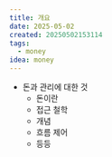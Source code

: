 ```yaml
---
title: 개요
date: 2025-05-02
created: 20250502153114
tags:
  - money
idea: money
---
```

* 돈과 관리에 대한 것
	* 돈이란
	* 접근 철학
	* 개념
	* 흐름 제어
	* 등등

